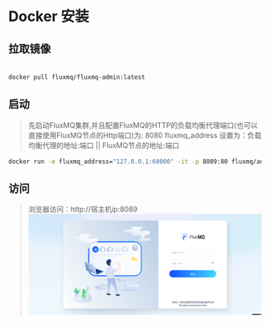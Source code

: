 # Docker 安装

## 拉取镜像
```bash

docker pull fluxmq/fluxmq-admin:latest

```

## 启动
> 先启动FluxMQ集群,并且配置FluxMQ的HTTP的负载均衡代理端口(也可以直接使用FluxMQ节点的Http端口)为: 8080
fluxmq_address 设置为：负载均衡代理的地址:端口 || FluxMQ节点的地址:端口
```bash
docker run -e fluxmq_address="127.0.0.1:60000" -it -p 8089:80 fluxmq/admin
```
## 访问
> 浏览器访问：http://宿主机ip:8089
![img_1.png](../../assets/images/img_LOGIN.png)